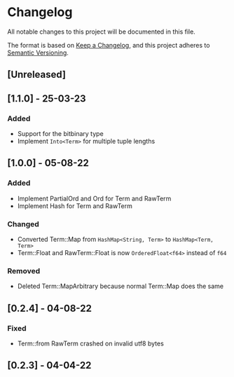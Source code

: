 # Changelog

All notable changes to this project will be documented in this file.

The format is based on [Keep a Changelog](https://keepachangelog.com/en/1.0.0/),
and this project adheres to [Semantic Versioning](https://semver.org/spec/v2.0.0.html).

## [Unreleased]

## [1.1.0] - 25-03-23

### Added

- Support for the bitbinary type
- Implement `Into<Term>` for multiple tuple lengths

## [1.0.0] - 05-08-22

### Added

- Implement PartialOrd and Ord for Term and RawTerm
- Implement Hash for Term and RawTerm

### Changed

- Converted Term::Map from `HashMap<String, Term>` to `HashMap<Term, Term>`
- Term::Float and RawTerm::Float is now `OrderedFloat<f64>` instead of `f64`

### Removed

- Deleted Term::MapArbitrary because normal Term::Map does the same

## [0.2.4] - 04-08-22

### Fixed

- Term::from RawTerm crashed on invalid utf8 bytes

## [0.2.3] - 04-04-22
